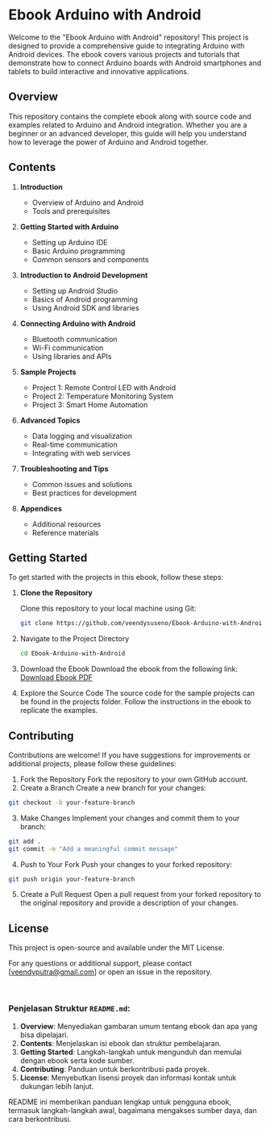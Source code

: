 # Ebook Arduino with Android

Welcome to the "Ebook Arduino with Android" repository! This project is designed to provide a comprehensive guide to integrating Arduino with Android devices. The ebook covers various projects and tutorials that demonstrate how to connect Arduino boards with Android smartphones and tablets to build interactive and innovative applications.

## Overview

This repository contains the complete ebook along with source code and examples related to Arduino and Android integration. Whether you are a beginner or an advanced developer, this guide will help you understand how to leverage the power of Arduino and Android together.

## Contents

1. **Introduction**

   - Overview of Arduino and Android
   - Tools and prerequisites

2. **Getting Started with Arduino**

   - Setting up Arduino IDE
   - Basic Arduino programming
   - Common sensors and components

3. **Introduction to Android Development**

   - Setting up Android Studio
   - Basics of Android programming
   - Using Android SDK and libraries

4. **Connecting Arduino with Android**

   - Bluetooth communication
   - Wi-Fi communication
   - Using libraries and APIs

5. **Sample Projects**

   - Project 1: Remote Control LED with Android
   - Project 2: Temperature Monitoring System
   - Project 3: Smart Home Automation

6. **Advanced Topics**

   - Data logging and visualization
   - Real-time communication
   - Integrating with web services

7. **Troubleshooting and Tips**

   - Common issues and solutions
   - Best practices for development

8. **Appendices**
   - Additional resources
   - Reference materials

## Getting Started

To get started with the projects in this ebook, follow these steps:

1. **Clone the Repository**

   Clone this repository to your local machine using Git:

   ```bash
   git clone https://github.com/veendysuseno/Ebook-Arduino-with-Android.git
   ```

2. Navigate to the Project Directory

   ```bash
   cd Ebook-Arduino-with-Android
   ```

3. Download the Ebook
   Download the ebook from the following link:
   [Download Ebook PDF](https://drive.google.com/drive/folders/19yDQikcgSFUZm37vCfI34sxTlKtTJ3_r?usp=sharing)

4. Explore the Source Code
   The source code for the sample projects can be found in the projects folder. Follow the instructions in the ebook to replicate the examples.

## Contributing

Contributions are welcome! If you have suggestions for improvements or additional projects, please follow these guidelines:

1. Fork the Repository
   Fork the repository to your own GitHub account.
2. Create a Branch
   Create a new branch for your changes:

```bash
git checkout -b your-feature-branch
```

3. Make Changes
   Implement your changes and commit them to your branch:

```bash
git add .
git commit -m "Add a meaningful commit message"
```

4. Push to Your Fork
   Push your changes to your forked repository:

```bash
git push origin your-feature-branch
```

5. Create a Pull Request
   Open a pull request from your forked repository to the original repository and provide a description of your changes.

## License

This project is open-source and available under the MIT License.

For any questions or additional support, please contact [veendyputra@gmail.com] or open an issue in the repository.

<br/>

### Penjelasan Struktur `README.md`:

1. **Overview**: Menyediakan gambaran umum tentang ebook dan apa yang bisa dipelajari.
2. **Contents**: Menjelaskan isi ebook dan struktur pembelajaran.
3. **Getting Started**: Langkah-langkah untuk mengunduh dan memulai dengan ebook serta kode sumber.
4. **Contributing**: Panduan untuk berkontribusi pada proyek.
5. **License**: Menyebutkan lisensi proyek dan informasi kontak untuk dukungan lebih lanjut.

README ini memberikan panduan lengkap untuk pengguna ebook, termasuk langkah-langkah awal, bagaimana mengakses sumber daya, dan cara berkontribusi.

<br/>
